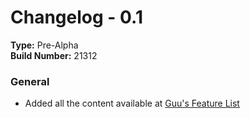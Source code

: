 # Changelog - 0.1
**Type:** Pre-Alpha<br>
**Build Number:** 21312

### General
- Added all the content available at [Guu's Feature List](https://github.com/RicardoTheCoder/GuuFramework/edit/main/.features/guu.md)
